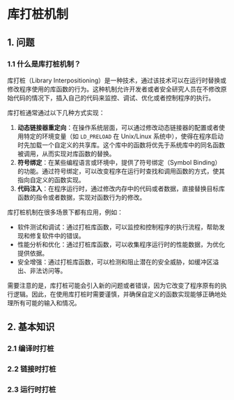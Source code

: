 # 库打桩机制

## 1. 问题

### 1.1 什么是库打桩机制？

库打桩（Library Interpositioning）是一种技术，通过该技术可以在运行时替换或修改程序使用的库函数的行为。这种机制允许开发者或者安全研究人员在不修改原始代码的情况下，插入自己的代码来监控、调试、优化或者控制程序的执行。

库打桩通常通过以下几种方式实现：

1. **动态链接器重定向**：在操作系统层面，可以通过修改动态链接器的配置或者使用特定的环境变量（如 `LD_PRELOAD` 在 Unix/Linux 系统中），使得在程序启动时先加载一个自定义的共享库。这个库中的函数将优先于系统库中的同名函数被调用，从而实现对库函数的替换。
2. **符号绑定**：在某些编程语言或环境中，提供了符号绑定（Symbol Binding）的功能。通过符号绑定，可以改变程序在运行时查找和调用函数的方式，使其指向自定义的函数实现。
3. **代码注入**：在程序运行时，通过修改内存中的代码或者数据，直接替换目标库函数的指令或者数据，实现对函数行为的修改。

库打桩机制在很多场景下都有应用，例如：

- 软件测试和调试：通过打桩库函数，可以监控和控制程序的执行流程，帮助发现和修复软件中的错误。
- 性能分析和优化：通过打桩库函数，可以收集程序运行时的性能数据，为优化提供依据。
- 安全增强：通过打桩库函数，可以检测和阻止潜在的安全威胁，如缓冲区溢出、非法访问等。

需要注意的是，库打桩可能会引入新的问题或者错误，因为它改变了程序原有的执行逻辑。因此，在使用库打桩时需要谨慎，并确保自定义的函数实现能够正确地处理所有可能的输入和情况。

## 2. 基本知识

### 2.1 编译时打桩

### 2.2 链接时打桩

### 2.3 运行时打桩

